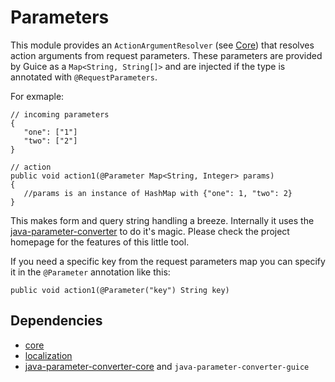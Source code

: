 # Parameters #

This module provides an `ActionArgumentResolver` (see [Core](Core.md)) that resolves action arguments from request parameters. These parameters are provided by Guice as a `Map<String, String[]>` and are injected if the type is annotated with `@RequestParameters`.

For exmaple:

```
// incoming parameters
{
   "one": ["1"]
   "two": ["2"]
}

// action
public void action1(@Parameter Map<String, Integer> params)
{
   //params is an instance of HashMap with {"one": 1, "two": 2}
}
```

This makes form and query string handling a breeze. Internally it uses the [java-parameter-converter](http://code.google.com/p/java-parameter-converter/) to do it's magic. Please check the project homepage for the features of this little tool.

If you need a specific key from the request parameters map you can specify it in the `@Parameter` annotation like this:

```
public void action1(@Parameter("key") String key)
```

## Dependencies ##

  * [core](core.md)
  * [localization](localization.md)
  * [java-parameter-converter-core](http://code.google.com/p/java-parameter-converter/) and `java-parameter-converter-guice`